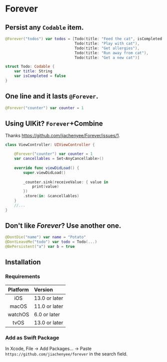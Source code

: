 # Forever
## Persist any `Codable` item.

```swift
@Forever("todos") var todos = [Todo(title: "Feed the cat", isCompleted: true),
                               Todo(title: "Play with cat"),
                               Todo(title: "Get allergies"),
                               Todo(title: "Run away from cat"),
                               Todo(title: "Get a new cat")]
```
```swift
struct Todo: Codable {
    var title: String
    var isCompleted = false
}
```

## One line and it lasts `@Forever`.
```swift
@Forever("counter") var counter = 1
```

## Using UIKit? `Forever`+Combine
Thanks https://github.com/jiachenyee/Forever/issues/1.
```swift
class ViewController: UIViewController {

    @Forever("counter") var counter = 1
    var cancellables = Set<AnyCancellable>()
    
    override func viewDidLoad() {
        super.viewDidLoad()
        
        _counter.sink(receiveValue: { value in
            print(value)
        })
        .store(in: &cancellables)
    }
    //...
}
```

## Don't like _Forever_? Use another one.
```swift
@DontDie("name") var name = "Potato"
@DontLeaveMe("todo") var todo = Todo(...)
@BePersistent("a") var b = true
```

## Installation
### Requirements
| Platform | Version       |
|:--------:|:--------------|
|   iOS    | 13.0 or later |
|  macOS   | 11.0 or later |
| watchOS  | 6.0 or later  |
|   tvOS   | 13.0 or later |

### Add as Swift Package
In Xcode, File → Add Packages… → Paste `https://github.com/jiachenyee/forever` in the search field.
